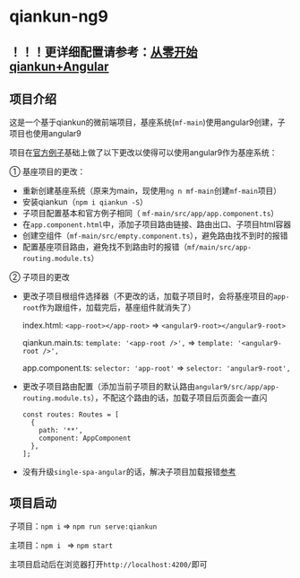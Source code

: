 # qiankun-ng9

## ！！！更详细配置请参考：[从零开始qiankun+Angular](https://github.com/hellojayjay/qiankun-ng-demo)

## 项目介绍

这是一个基于qiankun的微前端项目，基座系统(`mf-main`)使用angular9创建，子项目也使用angular9

项目在[官方例子](https://github.com/umijs/qiankun/tree/master/examples)基础上做了以下更改以使得可以使用angular9作为基座系统：

① 基座项目的更改：

- 重新创建基座系统（原来为main，现使用`ng n mf-main`创建`mf-main`项目）
- 安装qiankun（`npm i qiankun -S`）
- 子项目配置基本和官方例子相同（ `mf-main/src/app/app.component.ts`）
- 在`app.component.html`中，添加子项目路由链接、路由出口、子项目html容器
- 创建空组件（`mf-main/src/empty.component.ts`），避免路由找不到时的报错
- 配置基座项目路由，避免找不到路由时的报错（`mf/main/src/app-routing.module.ts`）

② 子项目的更改

- 更改子项目根组件选择器（不更改的话，加载子项目时，会将基座项目的`app-root`作为跟组件，加载完后，基座组件就消失了）

  index.html: `<app-root></app-root>` => `<angular9-root></angular9-root>`

  qiankun.main.ts: `template: '<app-root />',` => `template: '<angular9-root />',`

  app.component.ts: `selector: 'app-root'` => `selector: 'angular9-root',`

- 更改子项目路由配置（添加当前子项目的默认路由`angular9/src/app/app-routing.module.ts`），不配这个路由的话，加载子项目后页面会一直闪

  ```
  const routes: Routes = [
    {
      path: '**',
      component: AppComponent
    },
  ];
  ```
  
- 没有升级`single-spa-angular`的话，解决子项目加载报错[参考](https://github.com/umijs/qiankun/issues/618)

## 项目启动

子项目：`npm i` => `npm run serve:qiankun`

主项目：`npm i ` => `npm start`

主项目启动后在浏览器打开`http://localhost:4200/`即可
